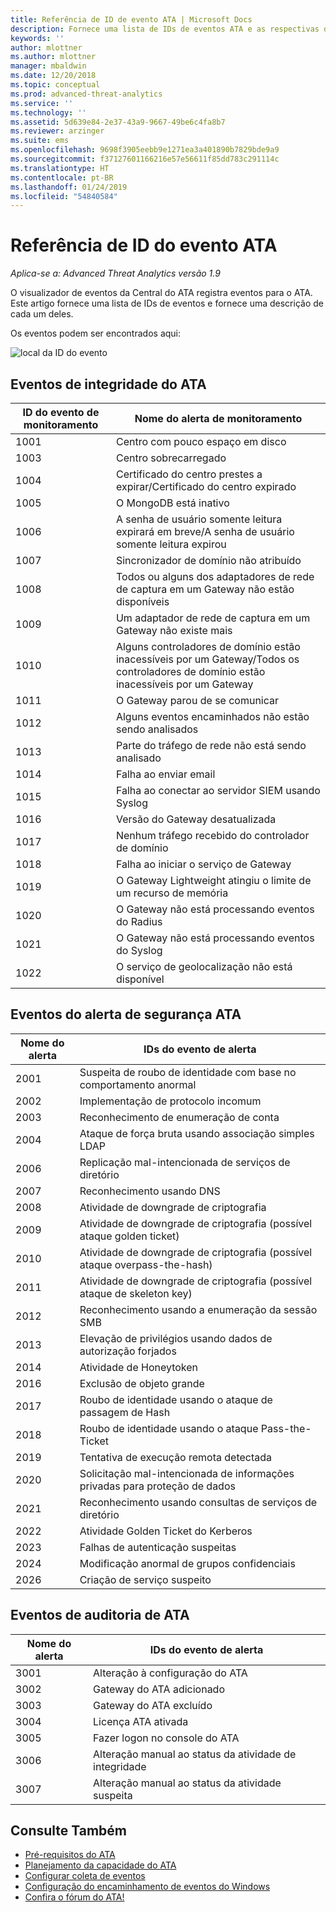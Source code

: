 ```yaml
---
title: Referência de ID de evento ATA | Microsoft Docs
description: Fornece uma lista de IDs de eventos ATA e as respectivas descrições.
keywords: ''
author: mlottner
ms.author: mlottner
manager: mbaldwin
ms.date: 12/20/2018
ms.topic: conceptual
ms.prod: advanced-threat-analytics
ms.service: ''
ms.technology: ''
ms.assetid: 5d639e84-2e37-43a9-9667-49be6c4fa8b7
ms.reviewer: arzinger
ms.suite: ems
ms.openlocfilehash: 9698f3905eebb9e1271ea3a401890b7829bde9a9
ms.sourcegitcommit: f37127601166216e57e56611f85dd783c291114c
ms.translationtype: HT
ms.contentlocale: pt-BR
ms.lasthandoff: 01/24/2019
ms.locfileid: "54840584"
---
```

# <a name="ata-event-id-reference"></a>Referência de ID do evento ATA


*Aplica-se a: Advanced Threat Analytics versão 1.9*

O visualizador de eventos da Central do ATA registra eventos para o ATA. Este artigo fornece uma lista de IDs de eventos e fornece uma descrição de cada um deles.

Os eventos podem ser encontrados aqui:

![local da ID do evento](./media/event-id-location.png)

## <a name="ata-health-events"></a>Eventos de integridade do ATA

|ID do evento de monitoramento| Nome do alerta de monitoramento|
|---------|---------------|
|1001|Centro com pouco espaço em disco|
|1003|Centro sobrecarregado|
|1004|Certificado do centro prestes a expirar/Certificado do centro expirado|
|1005|O MongoDB está inativo|
|1006|A senha de usuário somente leitura expirará em breve/A senha de usuário somente leitura expirou|
|1007|Sincronizador de domínio não atribuído|
|1008|Todos ou alguns dos adaptadores de rede de captura em um Gateway não estão disponíveis|
|1009|Um adaptador de rede de captura em um Gateway não existe mais|
|1010|Alguns controladores de domínio estão inacessíveis por um Gateway/Todos os controladores de domínio estão inacessíveis por um Gateway|
|1011|O Gateway parou de se comunicar|
|1012|Alguns eventos encaminhados não estão sendo analisados|
|1013|Parte do tráfego de rede não está sendo analisado|
|1014|Falha ao enviar email|
|1015|Falha ao conectar ao servidor SIEM usando Syslog|
|1016|Versão do Gateway desatualizada|
|1017|Nenhum tráfego recebido do controlador de domínio|
|1018|Falha ao iniciar o serviço de Gateway|
|1019|O Gateway Lightweight atingiu o limite de um recurso de memória|
|1020|O Gateway não está processando eventos do Radius|
|1021|O Gateway não está processando eventos do Syslog|
|1022|O serviço de geolocalização não está disponível|
 
## <a name="ata-security-alert-events"></a>Eventos do alerta de segurança ATA

|Nome do alerta|IDs do evento de alerta|
|---------|---------------|
|2001|Suspeita de roubo de identidade com base no comportamento anormal|
|2002|Implementação de protocolo incomum|
|2003|Reconhecimento de enumeração de conta|
|2004|Ataque de força bruta usando associação simples LDAP|
|2006|Replicação mal-intencionada de serviços de diretório|
|2007|Reconhecimento usando DNS|
|2008|Atividade de downgrade de criptografia|
|2009|Atividade de downgrade de criptografia (possível ataque golden ticket)|
|2010|Atividade de downgrade de criptografia (possível ataque overpass-the-hash)|
|2011|Atividade de downgrade de criptografia (possível ataque de skeleton key)|
|2012|Reconhecimento usando a enumeração da sessão SMB|
|2013|Elevação de privilégios usando dados de autorização forjados|
|2014|Atividade de Honeytoken|
|2016|Exclusão de objeto grande|
|2017|Roubo de identidade usando o ataque de passagem de Hash|
|2018|Roubo de identidade usando o ataque Pass-the-Ticket|
|2019|Tentativa de execução remota detectada|
|2020|Solicitação mal-intencionada de informações privadas para proteção de dados|
|2021|Reconhecimento usando consultas de serviços de diretório|
|2022|Atividade Golden Ticket do Kerberos|
|2023|Falhas de autenticação suspeitas|
|2024|Modificação anormal de grupos confidenciais|
|2026|Criação de serviço suspeito|

## <a name="ata-auditing-events"></a>Eventos de auditoria de ATA

|Nome do alerta|IDs do evento de alerta|
|---------|---------------|
|3001|Alteração à configuração do ATA|
|3002|Gateway do ATA adicionado|
|3003|Gateway do ATA excluído|
|3004|Licença ATA ativada|
|3005|Fazer logon no console do ATA|
|3006|Alteração manual ao status da atividade de integridade|
|3007|Alteração manual ao status da atividade suspeita|

## <a name="see-also"></a>Consulte Também
- [Pré-requisitos do ATA](ata-prerequisites.md)
- [Planejamento da capacidade do ATA](ata-capacity-planning.md)
- [Configurar coleta de eventos](configure-event-collection.md)
- [Configuração do encaminhamento de eventos do Windows](configure-event-collection.md)
- [Confira o fórum do ATA!](https://social.technet.microsoft.com/Forums/security/home?forum=mata)

